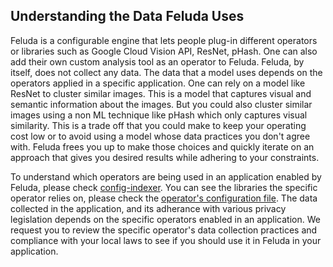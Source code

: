 ## Understanding the Data Feluda Uses

Feluda is a configurable engine that lets people plug-in different operators or libraries such as Google Cloud Vision API, ResNet, pHash. One can also add their own custom analysis tool as an operator to Feluda. Feluda, by itself, does not collect any data. The data that a model uses depends on the operators applied in a specific application. One can rely on a model like ResNet to cluster similar images. This is a model that captures visual and semantic information about the images. But you could also cluster similar images using a non ML technique like pHash which only captures visual similarity. This is a trade off that you could make to keep your operating cost low or to avoid using a model whose data practices you don't agree with. Feluda frees you up to make those choices and quickly iterate on an approach that gives you desired results while adhering to your constraints.

To understand which operators are being used in an application enabled by Feluda, please check [config-indexer](https://github.com/tattle-made/feluda/blob/master/src/api/config-indexer.yml). You can see the libraries the specific operator relies on, please check the [operator's configuration file](https://github.com/tattle-made/feluda/tree/master/src/api/core/operators). The data collected in the application, and its adherance with various privacy legislation depends on the specific operators enabled in an application. We request you to review the specific operator's data collection practices and compliance with your local laws to see if you should use it in Feluda in your application. 
